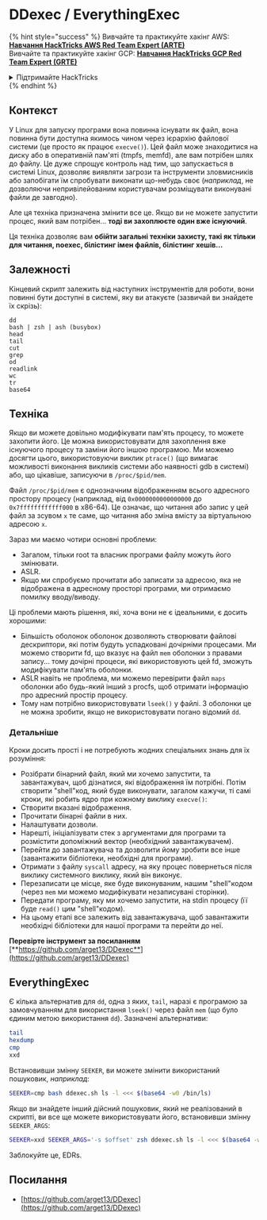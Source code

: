 # DDexec / EverythingExec

{% hint style="success" %}
Вивчайте та практикуйте хакінг AWS: <img src="/.gitbook/assets/arte.png" alt="" data-size="line">[**Навчання HackTricks AWS Red Team Expert (ARTE)**](https://training.hacktricks.xyz/courses/arte)<img src="/.gitbook/assets/arte.png" alt="" data-size="line">\
Вивчайте та практикуйте хакінг GCP: <img src="/.gitbook/assets/grte.png" alt="" data-size="line">[**Навчання HackTricks GCP Red Team Expert (GRTE)**<img src="/.gitbook/assets/grte.png" alt="" data-size="line">](https://training.hacktricks.xyz/courses/grte)

<details>

<summary>Підтримайте HackTricks</summary>

* Перевірте [**плани підписки**](https://github.com/sponsors/carlospolop)!
* **Приєднуйтесь до** 💬 [**групи Discord**](https://discord.gg/hRep4RUj7f) або [**групи telegram**](https://t.me/peass) або **слідкуйте** за нами на **Twitter** 🐦 [**@hacktricks\_live**](https://twitter.com/hacktricks\_live)**.**
* **Поширюйте хакерські трюки, надсилаючи PR до** [**HackTricks**](https://github.com/carlospolop/hacktricks) та [**HackTricks Cloud**](https://github.com/carlospolop/hacktricks-cloud) репозиторіїв на GitHub.

</details>
{% endhint %}

## Контекст

У Linux для запуску програми вона повинна існувати як файл, вона повинна бути доступна якимось чином через ієрархію файлової системи (це просто як працює `execve()`). Цей файл може знаходитися на диску або в оперативній пам'яті (tmpfs, memfd), але вам потрібен шлях до файлу. Це дуже спрощує контроль над тим, що запускається в системі Linux, дозволяє виявляти загрози та інструменти зловмисників або запобігати їм спробувати виконати що-небудь своє (_наприклад_, не дозволяючи непривілейованим користувачам розміщувати виконувані файли де завгодно).

Але ця техніка призначена змінити все це. Якщо ви не можете запустити процес, який вам потрібен... **тоді ви захоплюєте один вже існуючий**.

Ця техніка дозволяє вам **обійти загальні техніки захисту, такі як тільки для читання, noexec, білістинг імен файлів, білістинг хешів...**

## Залежності

Кінцевий скрипт залежить від наступних інструментів для роботи, вони повинні бути доступні в системі, яку ви атакуєте (зазвичай ви знайдете їх скрізь):
```
dd
bash | zsh | ash (busybox)
head
tail
cut
grep
od
readlink
wc
tr
base64
```
## Техніка

Якщо ви можете довільно модифікувати пам'ять процесу, то можете захопити його. Це можна використовувати для захоплення вже існуючого процесу та заміни його іншою програмою. Ми можемо досягти цього, використовуючи виклик `ptrace()` (що вимагає можливості виконання викликів системи або наявності gdb в системі) або, що цікавіше, записуючи в `/proc/$pid/mem`.

Файл `/proc/$pid/mem` є однозначним відображенням всього адресного простору процесу (наприклад, від `0x0000000000000000` до `0x7ffffffffffff000` в x86-64). Це означає, що читання або запис у цей файл за зсувом `x` те саме, що читання або зміна вмісту за віртуальною адресою `x`.

Зараз ми маємо чотири основні проблеми:

* Загалом, тільки root та власник програми файлу можуть його змінювати.
* ASLR.
* Якщо ми спробуємо прочитати або записати за адресою, яка не відображена в адресному просторі програми, ми отримаємо помилку вводу/виводу.

Ці проблеми мають рішення, які, хоча вони не є ідеальними, є досить хорошими:

* Більшість оболонок оболонок дозволяють створювати файлові дескриптори, які потім будуть успадковані дочірніми процесами. Ми можемо створити fd, що вказує на файл `mem` оболонки з правами запису... тому дочірні процеси, які використовують цей fd, зможуть модифікувати пам'ять оболонки.
* ASLR навіть не проблема, ми можемо перевірити файл `maps` оболонки або будь-який інший з procfs, щоб отримати інформацію про адресний простір процесу.
* Тому нам потрібно використовувати `lseek()` у файлі. З оболонки це не можна зробити, якщо не використовувати погано відомий `dd`.

### Детальніше

Кроки досить прості і не потребують жодних спеціальних знань для їх розуміння:

* Розібрати бінарний файл, який ми хочемо запустити, та завантажувач, щоб дізнатися, які відображення їм потрібні. Потім створити "shell"код, який буде виконувати, загалом кажучи, ті самі кроки, які робить ядро при кожному виклику `execve()`:
* Створити вказані відображення.
* Прочитати бінарні файли в них.
* Налаштувати дозволи.
* Нарешті, ініціалізувати стек з аргументами для програми та розмістити допоміжний вектор (необхідний завантажувачем).
* Перейти до завантажувача та дозволити йому зробити все інше (завантажити бібліотеки, необхідні для програми).
* Отримати з файлу `syscall` адресу, на яку процес повернеться після виклику системного виклику, який він виконує.
* Перезаписати це місце, яке буде виконуваним, нашим "shell"кодом (через `mem` ми можемо модифікувати незаписувані сторінки).
* Передати програму, яку ми хочемо запустити, на stdin процесу (її буде `read()` цим "shell"кодом).
* На цьому етапі все залежить від завантажувача, щоб завантажити необхідні бібліотеки для нашої програми та перейти до неї.

**Перевірте інструмент за посиланням** [**https://github.com/arget13/DDexec**](https://github.com/arget13/DDexec)

## EverythingExec

Є кілька альтернатив для `dd`, одна з яких, `tail`, наразі є програмою за замовчуванням для використання `lseek()` через файл `mem` (що було єдиним метою використання `dd`). Зазначені альтернативи:
```bash
tail
hexdump
cmp
xxd
```
Встановивши змінну `SEEKER`, ви можете змінити використаний пошуковик, _наприклад_:
```bash
SEEKER=cmp bash ddexec.sh ls -l <<< $(base64 -w0 /bin/ls)
```
Якщо ви знайдете інший дійсний пошуковик, який не реалізований в скрипті, ви все ще можете використовувати його, встановивши змінну `SEEKER_ARGS`:
```bash
SEEKER=xxd SEEKER_ARGS='-s $offset' zsh ddexec.sh ls -l <<< $(base64 -w0 /bin/ls)
```
Заблокуйте це, EDRs.

## Посилання
* [https://github.com/arget13/DDexec](https://github.com/arget13/DDexec)
